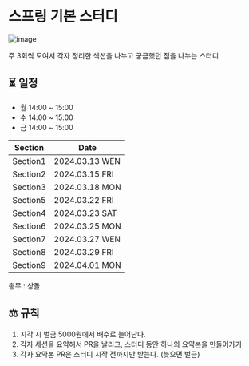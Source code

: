 # 스프링 기본 스터디

![image](https://github.com/2024-woowacourse-study/spring-basic/assets/78288539/c93c143d-4094-40a0-8c8a-331fd19e732a)

주 3회씩 모여서 각자 정리한 섹션을 나누고 궁금했던 점을 나누는 스터디

## ⏳ 일정
- 월 14:00 ~ 15:00
- 수 14:00 ~ 15:00
- 금 14:00 ~ 15:00

|Section|Date|
|--|--|
|Section1|2024.03.13 WEN|
|Section2|2024.03.15 FRI|
|Section3|2024.03.18 MON|
|Section5|2024.03.22 FRI|
|Section4|2024.03.23 SAT|
|Section6|2024.03.25 MON|
|Section7|2024.03.27 WEN|
|Section8|2024.03.29 FRI|
|Section9|2024.04.01 MON|

총무 : 상돌

## ⚖️ 규칙
1. 지각 시 벌금 5000원에서 배수로 늘어난다.
2. 각자 세션을 요약해서 PR을 날리고, 스터디 동안 하나의 요약본을 만들어가기
3. 각자 요약본 PR은 스터디 시작 전까지만 받는다. (늦으면 벌금)
